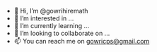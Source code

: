- 👋 Hi, I’m @gowrihiremath
- 👀 I’m interested in ...
- 🌱 I’m currently learning ...
- 💞️ I’m looking to collaborate on ...
- 📫 You can reach me on gowricps@gmail.com

<!---
gowrihiremath/gowrihiremath is a ✨ special ✨ repository because its `README.md` (this file) appears on your GitHub profile.
You can click the Preview link to take a look at your changes.
--->
